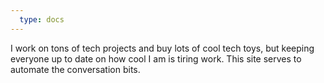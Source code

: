 ```yaml
---
  type: docs
---
```


I work on tons of tech projects and buy lots of cool tech toys, but keeping everyone up to date on how cool I am is tiring work. This site serves to automate the conversation bits.